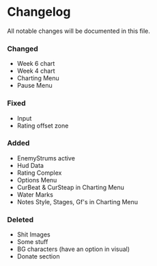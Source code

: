 # Changelog
All notable changes will be documented in this file.
### Changed
- Week 6 chart
- Week 4 chart
- Charting Menu
- Pause Menu
### Fixed
- Input
- Rating offset zone
### Added
- EnemyStrums active
- Hud Data
- Rating Complex
- Options Menu
- CurBeat & CurSteap in Charting Menu
- Water Marks
- Notes Style, Stages, Gf's in Charting Menu
### Deleted
- Shit Images
- Some stuff
- BG characters (have an option in visual)
- Donate section
